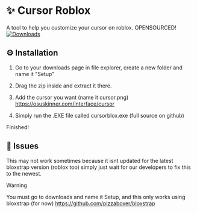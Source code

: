# ✨ Cursor Roblox
A tool to help you customize your cursor on roblox. OPENSOURCED!
<br>
[![Downloads](https://img.shields.io/github/downloads/obiged2231095/cursor-roblox/latest/total?color=981bfe)](https://placeholder.png)
## __⚙__ Installation
1. Go to your downloads page in file explorer, create a new folder and name it "Setup"


2. Drag the zip inside and extract it there.


3. Add the cursor you want (name it cursor.png) <https://osuskinner.com/interface/cursor>


4. Simply run the .EXE file called cursorblox.exe (full source on github)


Finished!



## __🐜__ Issues

This may not work sometimes because it isnt updated for the latest bloxstrap version (roblox too) simply just wait for our developers to fix this to the newest.

> [!WARNING]
> You must go to downloads and name it Setup, and this only works using bloxstrap (for now) <https://github.com/pizzaboxer/bloxstrap>
